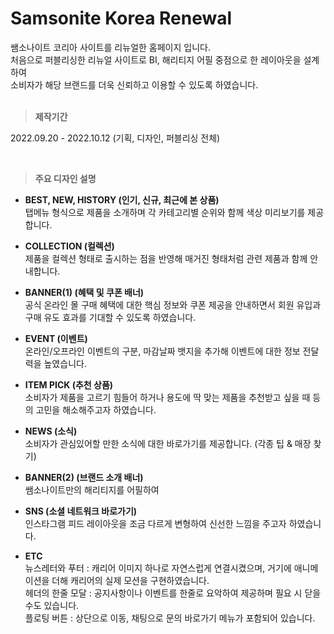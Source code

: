 # Samsonite Korea Renewal
쌤소나이트 코리아 사이트를 리뉴얼한 홈페이지 입니다.<br />
처음으로 퍼블리싱한 리뉴얼 사이트로 BI, 해리티지 어필 중점으로 한 레이아웃을 설계하여<br />
소비자가 해당 브랜드를 더욱 신뢰하고 이용할 수 있도록 하였습니다.
<br /><br />

> **제작기간**

2022.09.20 - 2022.10.12 (기획, 디자인, 퍼블리싱 전체)

<br />

> **주요 디자인 설명**
- **BEST, NEW, HISTORY (인기, 신규, 최근에 본 상품)**<br />
탭메뉴 형식으로 제품을 소개하며 각 카테고리별 순위와 함께 색상 미리보기를 제공합니다.

- **COLLECTION (컬렉션)**<br />
제품을 컬렉션 형태로 출시하는 점을 반영해 매거진 형태처럼 관련 제품과 함께 안내합니다.

- **BANNER(1) (혜택 및 쿠폰 배너)**<br />
공식 온라인 몰 구매 혜택에 대한 핵심 정보와 쿠폰 제공을 안내하면서 회원 유입과 구매 유도 효과를 기대할 수 있도록 하였습니다.

- **EVENT (이벤트)**<br />
온라인/오프라인 이벤트의 구분, 마감날짜 뱃지을 추가해 이벤트에 대한 정보 전달력을 높였습니다.

- **ITEM PICK (추천 상품)**<br />
소비자가 제품을 고르기 힘들어 하거나 용도에 딱 맞는 제품을 추천받고 싶을 때 등의 고민을 해소해주고자 하였습니다.

- **NEWS (소식)**<br />
소비자가 관심있어할 만한 소식에 대한 바로가기를 제공합니다. (각종 팁 & 매장 찾기)

- **BANNER(2) (브랜드 소개 배너)**<br />
쌤소나이트만의 해리티지를 어필하여 

- **SNS (소셜 네트워크 바로가기)**<br />
인스타그램 피드 레이아웃을 조금 다르게 변형하여 신선한 느낌을 주고자 하였습니다.

- **ETC**<br />
뉴스레터와 푸터 : 캐리어 이미지 하나로 자연스럽게 연결시켰으며, 거기에 애니메이션을 더해 캐리어의 실제 모션을 구현하였습니다.<br>
헤더의 한줄 모달 : 공지사항이나 이벤트를 한줄로 요악하여 제공하며 필요 시 닫을 수도 있습니다.<br>
플로팅 버튼 : 상단으로 이동, 채팅으로 문의 바로가기 메뉴가 포함되어 있습니다.
